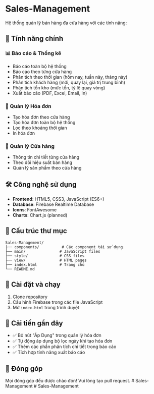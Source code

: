 # Sales-Management

Hệ thống quản lý bán hàng đa cửa hàng với các tính năng:

## 🚀 Tính năng chính

### 📊 Báo cáo & Thống kê
- Báo cáo toàn bộ hệ thống
- Báo cáo theo từng cửa hàng
- Phân tích theo thời gian (hôm nay, tuần này, tháng này)
- Phân tích khách hàng (mới, quay lại, giá trị trung bình)
- Phân tích tồn kho (mức tồn, tỷ lệ quay vòng)
- Xuất báo cáo (PDF, Excel, Email, In)

### 🧾 Quản lý Hóa đơn
- Tạo hóa đơn theo cửa hàng
- Tạo hóa đơn toàn bộ hệ thống
- Lọc theo khoảng thời gian
- In hóa đơn

### 🏪 Quản lý Cửa hàng
- Thông tin chi tiết từng cửa hàng
- Theo dõi hiệu suất bán hàng
- Quản lý sản phẩm theo cửa hàng

## 🛠️ Công nghệ sử dụng
- **Frontend**: HTML5, CSS3, JavaScript (ES6+)
- **Database**: Firebase Realtime Database
- **Icons**: FontAwesome
- **Charts**: Chart.js (planned)

## 📁 Cấu trúc thư mục
```
Sales-Management/
├── components/          # Các component tái sử dụng
├── main/               # JavaScript files
├── style/              # CSS files  
├── view/               # HTML pages
├── index.html          # Trang chủ
└── README.md
```

## 🚀 Cài đặt và chạy
1. Clone repository
2. Cấu hình Firebase trong các file JavaScript
3. Mở `index.html` trong trình duyệt

## 📝 Cải tiến gần đây
- ✅ Bỏ nút "Áp Dụng" trong quản lý hóa đơn
- ✅ Tự động áp dụng bộ lọc ngày khi tạo hóa đơn
- ✅ Thêm các phần phân tích chi tiết trong báo cáo
- ✅ Tích hợp tính năng xuất báo cáo

## 👥 Đóng góp
Mọi đóng góp đều được chào đón! Vui lòng tạo pull request.
#   S a l e s - M a n a g e m e n t  
 #   S a l e s - M a n a g e m e n t  
 